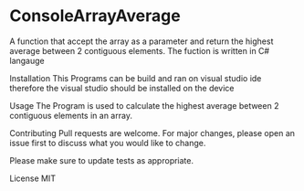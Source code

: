 # ConsoleArrayAverage
A function that accept the array as a parameter and return the highest average between 2 contiguous elements.
The fuction is written in C# langauge

Installation
This Programs can be build and ran on visual studio ide therefore the visual studio should be installed on the device

Usage
The Program is used to calculate the highest average between 2 contiguous elements in an array.

Contributing
Pull requests are welcome. For major changes, please open an issue first to discuss what you would like to change.

Please make sure to update tests as appropriate.

License
MIT
